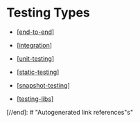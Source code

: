 # Testing Types

- [[end-to-end]]
- [[integration]]
- [[unit-testing]]
- [[static-testing]]
- [[snapshot-testing]]

- [[testing-libs]]

[//begin]: # "Autogenerated link references for markdown compatibility"
[end-to-end]: end-to-end "End to End"
[integration]: integration "Integration"
[unit-testing]: unit-testing "Unit Testing"
[static-testing]: static-testing "Static Testing"
[snapshot-testing]: snapshot-testing "Snapshot Testing"
[testing-libs]: ../testing-libs/testing-libs "Testing Libs"

[//end]: # "Autogenerated link references"s"

